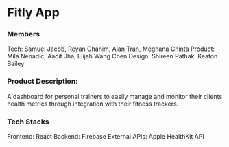 # Fitly App
### Members
Tech: Samuel Jacob, Reyan Ghanim, Alan Tran, Meghana Chinta 
Product: Mila Nenadic, Aadit Jha, Elijah Wang Chen 
Design: Shireen Pathak, Keaton Bailey

### Product Description:
A dashboard for personal trainers to easily manage and monitor their clients health metrics through integration with their fitness trackers.

### Tech Stacks
Frontend: React 
Backend: Firebase 
External APIs: Apple HealthKit API
